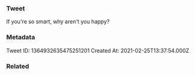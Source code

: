 ### Tweet
If you're so smart, why aren't you happy?

### Metadata
Tweet ID: 1364932635475251201
Created At: 2021-02-25T13:37:54.000Z

### Related

